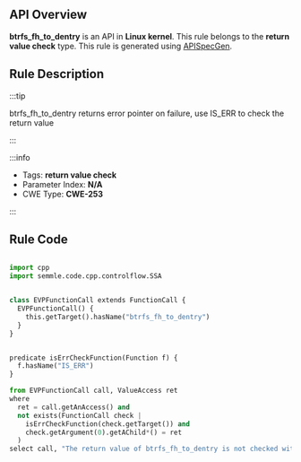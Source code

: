 ---
---


## API Overview
**btrfs_fh_to_dentry** is an API in **Linux kernel**. This rule belongs to the **return value check** type. This rule is generated using [APISpecGen](../../tools/APISpecGen).
## Rule Description

:::tip

btrfs_fh_to_dentry returns error pointer on failure, use IS_ERR to check the return value

:::

:::info

- Tags: **return value check**
- Parameter Index: **N/A**
- CWE Type: **CWE-253**

:::

## Rule Code
```python

import cpp
import semmle.code.cpp.controlflow.SSA


class EVPFunctionCall extends FunctionCall {
  EVPFunctionCall() {
    this.getTarget().hasName("btrfs_fh_to_dentry")
  }
}


predicate isErrCheckFunction(Function f) {
  f.hasName("IS_ERR") 
}

from EVPFunctionCall call, ValueAccess ret
where
  ret = call.getAnAccess() and
  not exists(FunctionCall check |
    isErrCheckFunction(check.getTarget()) and
    check.getArgument(0).getAChild*() = ret
  )
select call, "The return value of btrfs_fh_to_dentry is not checked with IS_ERR."
    
```